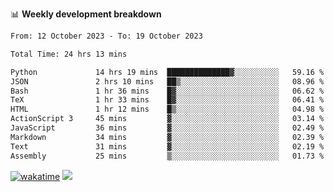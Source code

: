 📊 **Weekly development breakdown**
<!--START_SECTION:waka-->

```txt
From: 12 October 2023 - To: 19 October 2023

Total Time: 24 hrs 13 mins

Python             14 hrs 19 mins  ██████████████▓░░░░░░░░░░   59.16 %
JSON               2 hrs 10 mins   ██▒░░░░░░░░░░░░░░░░░░░░░░   08.96 %
Bash               1 hr 36 mins    █▓░░░░░░░░░░░░░░░░░░░░░░░   06.62 %
TeX                1 hr 33 mins    █▓░░░░░░░░░░░░░░░░░░░░░░░   06.41 %
HTML               1 hr 12 mins    █▒░░░░░░░░░░░░░░░░░░░░░░░   04.98 %
ActionScript 3     45 mins         ▓░░░░░░░░░░░░░░░░░░░░░░░░   03.14 %
JavaScript         36 mins         ▓░░░░░░░░░░░░░░░░░░░░░░░░   02.49 %
Markdown           34 mins         ▓░░░░░░░░░░░░░░░░░░░░░░░░   02.39 %
Text               31 mins         ▓░░░░░░░░░░░░░░░░░░░░░░░░   02.19 %
Assembly           25 mins         ▒░░░░░░░░░░░░░░░░░░░░░░░░   01.73 %
```

<!--END_SECTION:waka-->
[![wakatime](https://wakatime.com/badge/user/c6720b29-9431-4a60-bc9d-e1fb2b6bd65f.svg)](https://wakatime.com/@c6720b29-9431-4a60-bc9d-e1fb2b6bd65f)
![](https://komarev.com/ghpvc/?username=callanwu)
